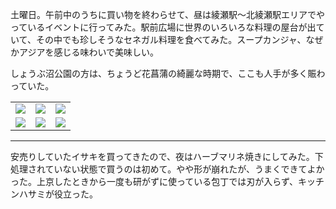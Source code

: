 土曜日。午前中のうちに買い物を終わらせて、昼は綾瀬駅〜北綾瀬駅エリアでやっているイベントに行ってみた。駅前広場に世界のいろいろな料理の屋台が出ていて、その中でも珍しそうなセネガル料理を食べてみた。スープカンジャ、なぜかアジアを感じる味わいで美味しい。

しょうぶ沼公園の方は、ちょうど花菖蒲の綺麗な時期で、ここも人手が多く賑わっていた。

<table>
  <tr>
    <td><img class="top" src="https://photos.apkas.net/medium/202506/20250607-X1VI0344.webp" /></td>
    <td><img class="top" src="https://photos.apkas.net/medium/202506/20250607-X1VI0348.webp" /></td>
    <td><img class="top" src="https://photos.apkas.net/medium/202506/20250607-X1VI0349.webp" /></td>
  </tr>
  <tr>
    <td><img class="bottom" src="https://photos.apkas.net/medium/202506/20250607-X1VI0356.webp" /></td>
    <td><img class="bottom" src="https://photos.apkas.net/medium/202506/20250607-X1VI0360.webp" /></td>
    <td><img class="bottom" src="https://photos.apkas.net/medium/202506/20250607-X1VI0362.webp" /></td>
  </tr>
</table>

---

安売りしていたイサキを買ってきたので、夜はハーブマリネ焼きにしてみた。下処理されていない状態で買うのは初めて。やや形が崩れたが、うまくできてよかった。上京したときから一度も研がずに使っている包丁では刃が入らず、キッチンハサミが役立った。
